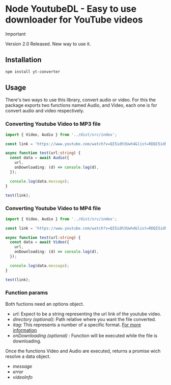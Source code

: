 # Node YoutubeDL - Easy to use downloader for YouTube videos

> [!IMPORTANT]
> Version 2.0 Released. New way to use it.

## Installation 
```bash
npm install yt-converter
```

## Usage

There's two ways to use this library, convert audio or video. For this the package exports two functions named Audio, and Video, each one is for convert audio and video respectively.

### Converting Youtube Video to MP3 file

```ts
import { Video, Audio } from '../dist/src/index';

const link = 'https://www.youtube.com/watch?v=QI5idh3Uwh4&list=RDQI5idh3Uwh4&start_radio=1';

async function test(url:string) {
  const data = await Audio({
    url,
    onDownloading: (d) => console.log(d),
  });

  console.log(data.message);
}

test(link);
```

### Converting Youtube Video to MP4 file

```ts
import { Video, Audio } from '../dist/src/index';

const link = 'https://www.youtube.com/watch?v=QI5idh3Uwh4&list=RDQI5idh3Uwh4&start_radio=1';

async function test(url:string) {
  const data = await Video({
    url,
    onDownloading: (d) => console.log(d),
  });

  console.log(data.message);
}

test(link);
```
### Function params

Both fuctions need an options object.

* *url*: Expect to be a string representing the url link of the youtube video. 
* *directory (optional)*: Path relative where you want the file converted.
* *itag*: This represents a number of a specific format. [For more information](https://en.wikipedia.org/wiki/YouTube#Quality_and_formats)
* *onDownloading (optional)* : Function will be executed while the file is downloading.

Once the functions Video and Audio are executed, returns a promise wich resolve a data object.

* *message*
* *error*
* *videoInfo*